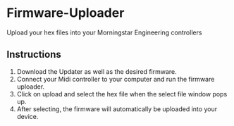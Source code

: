 # Firmware-Uploader
Upload your hex files into your Morningstar Engineering controllers

## Instructions
1. Download the Updater as well as the desired firmware.
2. Connect your Midi controller to your computer and run the firmware uploader.
3. Click on upload and select the hex file when the select file window pops up.
4. After selecting, the firmware will automatically be uploaded into your device.
